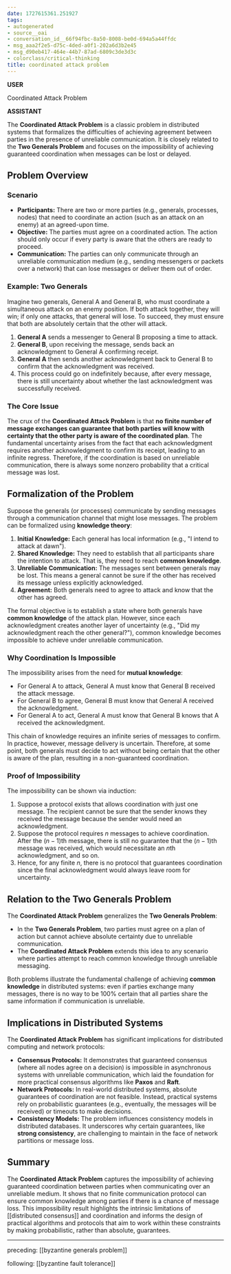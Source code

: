 ```yaml
---
date: 1727615361.251927
tags:
- autogenerated
- source__oai
- conversation_id__66f94fbc-8a50-8008-be0d-694a5a44ffdc
- msg_aaa2f2e5-d75c-4ded-a0f1-202a6d3b2e45
- msg_d90eb417-464e-44b7-87ad-6809c3de3d3c
- colorclass/critical-thinking
title: coordinated attack problem
---
```


**USER**

Coordinated Attack Problem


**ASSISTANT**

The **Coordinated Attack Problem** is a classic problem in distributed systems that formalizes the difficulties of achieving agreement between parties in the presence of unreliable communication. It is closely related to the **Two Generals Problem** and focuses on the impossibility of achieving guaranteed coordination when messages can be lost or delayed.

## Problem Overview

### Scenario

- **Participants:** There are two or more parties (e.g., generals, processes, nodes) that need to coordinate an action (such as an attack on an enemy) at an agreed-upon time.
- **Objective:** The parties must agree on a coordinated action. The action should only occur if every party is aware that the others are ready to proceed.
- **Communication:** The parties can only communicate through an unreliable communication medium (e.g., sending messengers or packets over a network) that can lose messages or deliver them out of order.

### Example: Two Generals

Imagine two generals, General A and General B, who must coordinate a simultaneous attack on an enemy position. If both attack together, they will win; if only one attacks, that general will lose. To succeed, they must ensure that both are absolutely certain that the other will attack.

1. **General A** sends a messenger to General B proposing a time to attack.
2. **General B**, upon receiving the message, sends back an acknowledgment to General A confirming receipt.
3. **General A** then sends another acknowledgment back to General B to confirm that the acknowledgment was received.
4. This process could go on indefinitely because, after every message, there is still uncertainty about whether the last acknowledgment was successfully received.

### The Core Issue

The crux of the **Coordinated Attack Problem** is that **no finite number of message exchanges can guarantee that both parties will know with certainty that the other party is aware of the coordinated plan**. The fundamental uncertainty arises from the fact that each acknowledgment requires another acknowledgment to confirm its receipt, leading to an infinite regress. Therefore, if the coordination is based on unreliable communication, there is always some nonzero probability that a critical message was lost.

## Formalization of the Problem

Suppose the generals (or processes) communicate by sending messages through a communication channel that might lose messages. The problem can be formalized using **knowledge theory**:

1. **Initial Knowledge:** Each general has local information (e.g., "I intend to attack at dawn").
2. **Shared Knowledge:** They need to establish that all participants share the intention to attack. That is, they need to reach **common knowledge**.
3. **Unreliable Communication:** The messages sent between generals may be lost. This means a general cannot be sure if the other has received its message unless explicitly acknowledged.
4. **Agreement:** Both generals need to agree to attack and know that the other has agreed.

The formal objective is to establish a state where both generals have **common knowledge** of the attack plan. However, since each acknowledgment creates another layer of uncertainty (e.g., "Did my acknowledgment reach the other general?"), common knowledge becomes impossible to achieve under unreliable communication.

### Why Coordination Is Impossible

The impossibility arises from the need for **mutual knowledge**:
- For General A to attack, General A must know that General B received the attack message.
- For General B to agree, General B must know that General A received the acknowledgment.
- For General A to act, General A must know that General B knows that A received the acknowledgment.

This chain of knowledge requires an infinite series of messages to confirm. In practice, however, message delivery is uncertain. Therefore, at some point, both generals must decide to act without being certain that the other is aware of the plan, resulting in a non-guaranteed coordination.

### Proof of Impossibility

The impossibility can be shown via induction:

1. Suppose a protocol exists that allows coordination with just one message. The recipient cannot be sure that the sender knows they received the message because the sender would need an acknowledgment.
2. Suppose the protocol requires $n$ messages to achieve coordination. After the $(n-1)$th message, there is still no guarantee that the $(n-1)$th message was received, which would necessitate an $n$th acknowledgment, and so on.
3. Hence, for any finite $n$, there is no protocol that guarantees coordination since the final acknowledgment would always leave room for uncertainty.

## Relation to the **Two Generals Problem**

The **Coordinated Attack Problem** generalizes the **Two Generals Problem**:
- In the **Two Generals Problem**, two parties must agree on a plan of action but cannot achieve absolute certainty due to unreliable communication.
- The **Coordinated Attack Problem** extends this idea to any scenario where parties attempt to reach common knowledge through unreliable messaging.

Both problems illustrate the fundamental challenge of achieving **common knowledge** in distributed systems: even if parties exchange many messages, there is no way to be 100% certain that all parties share the same information if communication is unreliable.

## Implications in Distributed Systems

The **Coordinated Attack Problem** has significant implications for distributed computing and network protocols:
- **Consensus Protocols:** It demonstrates that guaranteed consensus (where all nodes agree on a decision) is impossible in asynchronous systems with unreliable communication, which laid the foundation for more practical consensus algorithms like **Paxos** and **Raft**.
- **Network Protocols:** In real-world distributed systems, absolute guarantees of coordination are not feasible. Instead, practical systems rely on probabilistic guarantees (e.g., eventually, the messages will be received) or timeouts to make decisions.
- **Consistency Models:** The problem influences consistency models in distributed databases. It underscores why certain guarantees, like **strong consistency**, are challenging to maintain in the face of network partitions or message loss.

## Summary

The **Coordinated Attack Problem** captures the impossibility of achieving guaranteed coordination between parties when communicating over an unreliable medium. It shows that no finite communication protocol can ensure common knowledge among parties if there is a chance of message loss. This impossibility result highlights the intrinsic limitations of [[distributed consensus]] and coordination and informs the design of practical algorithms and protocols that aim to work within these constraints by making probabilistic, rather than absolute, guarantees.


---

preceding: [[byzantine generals problem]]  


following: [[byzantine fault tolerance]]